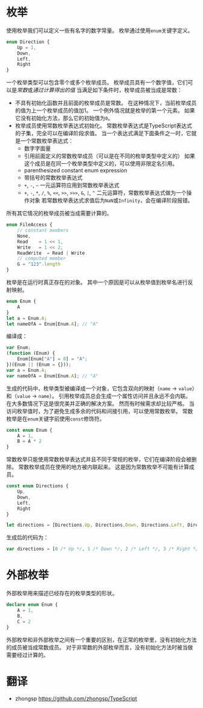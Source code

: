 # 枚举

使用枚举我们可以定义一些有名字的数字常量。
枚举通过使用`enum`关键字定义。

```ts
enum Direction {
    Up = 1,
    Down,
    Left,
    Right
}
```

一个枚举类型可以包含零个或多个枚举成员。
枚举成员具有一个数字值，它们可以是*常数*或*通过计算得出的值*
当满足如下条件时，枚举成员被当成是常数：

* 不具有初始化函数并且前面的枚举成员是常数。
    在这种情况下，当前枚举成员的值为上一个枚举成员的值加1。
    一个例外情况就是枚举的第一个元素。
    如果它没有初始化方法，那么它的初始值为`0`。
* 枚举成员使用常数枚举表达式初始化。
    常数枚举表达式是TypeScript表达式的子集，完全可以在编译阶段求值。
    当一个表达式满足下面条件之一时，它就是一个常数枚举表达式：
    * 数字字面量
    * 引用前面定义的常数枚举成员（可以是在不同的枚举类型中定义的）
        如果这个成员是在同一个枚举类型中定义的，可以使用非限定名引用。
    * parenthesized constant enum expression
    * 带括号的常数枚举表达式
    * `+`, `-`, `~` 一元运算符应用到常数枚举表达式
    * `+`, `-`, `*`, `/`, `%`, `<<`, `>>`, `>>>`, `&`, `|`, `^` 二元运算符，常数枚举表达式做为一个操作对象
    若常数枚举表达式求值后为`NaN`或`Infinity`，会在编译阶段报错。

所有其它情况的枚举成员被当成需要计算的。

```ts
enum FileAccess {
    // constant members
    None,
    Read    = 1 << 1,
    Write   = 1 << 2,
    ReadWrite  = Read | Write
    // computed member
    G = "123".length
}
```

枚举是在运行时真正存在的对象。
其中一个原因是可以从枚举值到枚举名进行反射映射。

```ts
enum Enum {
    A
}
let a = Enum.A;
let nameOfA = Enum[Enum.A]; // "A"
```

编译成：

```js
var Enum;
(function (Enum) {
    Enum[Enum["A"] = 0] = "A";
})(Enum || (Enum = {}));
var a = Enum.A;
var nameOfA = Enum[Enum.A]; // "A"
```

生成的代码中，枚举类型被编译成一个对象，它包含双向的映射（`name` -> `value`）和（`value` -> `name`）。
引用枚举成员总会生成一个属性访问并且永远不会内联。
在大多数情况下这是很完美并正确的解决方案。
然而有时候需求却比较严格。
当访问枚举值时，为了避免生成多余的代码和间接引用，可以使用常数枚举。
常数枚举是在`enum`关键字前使用`const`修饰符。

```ts
const enum Enum {
    A = 1,
    B = A * 2
}
```

常数枚举只能使用常数枚举表达式并且不同于常规的枚举，它们在编译阶段会被删除。
常数枚举成员在使用的地方被内联起来。
这是因为常数枚举不可能有计算成员。

```ts
const enum Directions {
    Up,
    Down,
    Left,
    Right
}

let directions = [Directions.Up, Directions.Down, Directions.Left, Directions.Right]
```

生成后的代码为：

```js
var directions = [0 /* Up */, 1 /* Down */, 2 /* Left */, 3 /* Right */];
```

# 外部枚举

外部枚举用来描述已经存在的枚举类型的形状。

```ts
declare enum Enum {
    A = 1,
    B,
    C = 2
}
```

外部枚举和非外部枚举之间有一个重要的区别，在正常的枚举里，没有初始化方法的成员被当成常数成员。
对于非常数的外部枚举而言，没有初始化方法时被当做需要经过计算的。

# 翻译
- zhongsp   https://github.com/zhongsp/TypeScript
